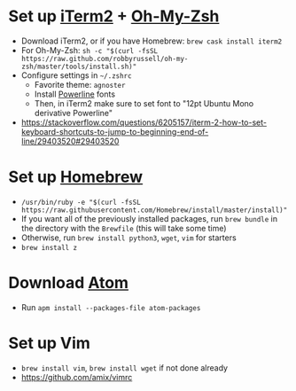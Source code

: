 # Set up [iTerm2](https://www.iterm2.com/) + [Oh-My-Zsh](https://github.com/robbyrussell/oh-my-zsh)
  - Download iTerm2, or if you have Homebrew: `brew cask install iterm2`
  - For Oh-My-Zsh: `sh -c "$(curl -fsSL https://raw.github.com/robbyrussell/oh-my-zsh/master/tools/install.sh)"`
  - Configure settings in `~/.zshrc`
    - Favorite theme: `agnoster`
    - Install [Powerline](https://github.com/powerline/fonts) fonts
    - Then, in iTerm2 make sure to set font to "12pt Ubuntu Mono derivative Powerline"
  - https://stackoverflow.com/questions/6205157/iterm-2-how-to-set-keyboard-shortcuts-to-jump-to-beginning-end-of-line/29403520#29403520


# Set up [Homebrew](https://brew.sh/)
  - `/usr/bin/ruby -e "$(curl -fsSL https://raw.githubusercontent.com/Homebrew/install/master/install)"`
  - If you want all of the previously installed packages, run `brew bundle` in the directory with the `Brewfile` (this will take some time)
  - Otherwise, run `brew install python3`, `wget`, `vim` for starters
  - `brew install z`

# Download [Atom](https://atom.io/)
  - Run `apm install --packages-file atom-packages`

# Set up Vim
  - `brew install vim`, `brew install wget` if not done already
  - https://github.com/amix/vimrc
